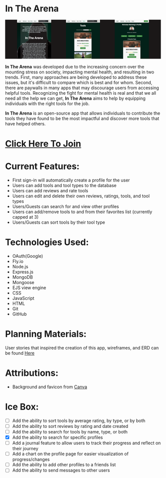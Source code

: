 # **In The Arena**

![InTheArenaScreenshots](./public/assets/images/in-the-arena-screenshots.png "In The Arena Screenshots")

**In The Arena** was developed due to the increasing concern over the mounting stress on society, impacting mental health, and resulting in two trends. First, many approaches are being developed to address these issues, but it's difficult to compare which is best and for whom. Second, there are paywalls in many apps that may discourage users from accessing helpful tools. Recognizing the fight for mental health is real and that we all need all the help we can get, **In The Arena** aims to help by equipping individuals with the right tools for the job. 

**In The Arena** is an open-source app that allows individuals to contribute the tools they have found to be the most impactful and discover more tools that have helped others. 

# **[Click Here To Join](https://in-the-arena.fly.dev/)**

# **Current Features:**
* First sign-in will automatically create a profile for the user
* Users can add tools and tool types to the database
* Users can add reviews and rate tools
* Users can edit and delete their own reviews, ratings, tools, and tool types
* Users/Guests can search for and view other profiles
* Users can add/remove tools to and from their favorites list (currently capped at 3)
* Users/Guests can sort tools by their tool type


# **Technologies Used:**
* OAuth(Google)
* Fly.io
* Node.js
* Express.js
* MongoDB
* Mongoose
* EJS view engine
* CSS
* JavaScript
* HTML
* Git
* GitHub

# **Planning Materials:**
User stories that inspired the creation of this app, wireframes, and ERD can be found [Here](https://trello.com/b/9mQTebGG/in-the-arena)


# **Attributions:**
- Background and favicon from [Canva](https://www.canva.com/p/brand262404081/)


# **Ice Box:**
- [ ] Add the ability to sort tools by average rating, by type, or by both
- [ ] Add the ability to sort reviews by rating and date created
- [ ] Add the ability to search for tools by name, type, or both
- [x] Add the ability to search for specific profiles
- [ ] Add a journal feature to allow users to track their progress and reflect on their journey
- [ ] Add a chart on the profile page for easier visualization of progress/changes
- [ ] Add the ability to add other profiles to a friends list 
- [ ] Add the ability to send messages to other users